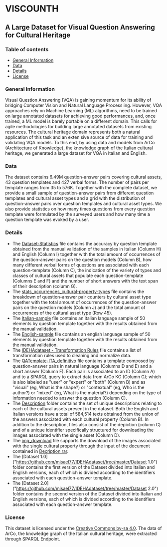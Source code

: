 # VISCOUNTH
## A Large Dataset for Visual Question Answering for Cultural Heritage

### Table of contents
* [General Information](#general-information)
* [Data](#data)
* [Details](#details)
* [License](#license)

### General Information
Visual Question Answering (VQA) is gaining momentum for its ability of bridging Computer Vision and Natural Language Process ing. However, VQA approaches rely on Machine Learning (ML) algorithms, need to be trained on large annotated datasets for achieving good performances, and, once trained, a ML model is barely portable on a different domain. This calls for agile methodologies for building large annotated datasets from existing resources. The cultural heritage domain represents both a natural application of this task and an exten sive source of data for training and validating VQA models. To this end, by using data and models from ArCo (Architecture of Knowledge), the knowledge graph of the Italian cultural heritage, we generated a large dataset for VQA in Italian and English. 

### Data
The dataset contains 6.49M question-answer pairs covering cultural assets, 43 question templates and 427 verbal forms. The number of pairs per template ranges from 35 to 576K.
Together with the complete dataset, we provide a small sample of question-answer pairs from different question templates and cultural asset types and a grid with the distribution of question-answer pairs over question templates and cultural asset types. 
We also provide statistics on how many times questions from every question template were formulated by the surveyed users and how many time a question template was evoked by a user.

### Details
- The [Dataset-Statistics](https://github.com/misael77/IDEHAdataset/blob/master/Dataset-statistics.xlsx) file contains the accuracy by question template obtained from the manual validation of the samples in Italian (Column H) and English (Column I) together with the total amount of occurrences of the question-answer pairs on the question models (Column B), how many different verbal forms of questions are associated with each question-template (Column C), the indication of the variety of types and classes of cultural assets that populate each question-template (Columns E and F) and the number of short answers with the text span of their description (column G).
- The [stats_occurrences_cultural-property-types](https://github.com/misael77/IDEHAdataset/blob/master/stats_occurrences_cultural-property-types.xlsx) file contains the breakdown of question-answer pair counters by cultural asset type together with the total amount of occurrences of the question-answer pairs on the question models (Column J) and the total amount of occurrences of the cultural asset type (Row 45).
- The [Italian-sample](https://github.com/misael77/IDEHAdataset/blob/master/Italian-sample.xlsx) file contains an italian language sample of 50 elements by question template together with the results obtained from the manual validation.
- The [English-sample](https://github.com/misael77/IDEHAdataset/blob/master/English-sample.xlsx) file contains an english language sample of 50 elements by question template together with the results obtained from the manual validation.
- The [IDEHAdataset - Transformation Rules](https://github.com/misael77/IDEHAdataset/blob/master/IDEHAdataset%20-%20Transformation%20Rules.xlsx) file contains a list of transformation rules used to cleaning and normalize data.
- The [QATemplate-ITA_definitivo](https://github.com/misael77/IDEHAdataset/blob/master/QATemplate-ITA_definitivo%20.xlsx) file contains a template composed by question-answer pairs in natural language (Columns D and E) and a short answer (Column F). Each pair is associated to an ID (Column A) and to a SPARQL query to extract data from ArCo KG (Column G); which is also labeled as "user" or "expert" or "both" (Column B) and as "visual" (eg, What is the shape?) or "contextual" (eg, Who is the author?) or "mixed" (eg, What is the material?) depending on the type of information needed to answer the question (Column C).
- The [Description](https://github.com/misael77/IDEHAdataset/blob/master/Description) folder contains the set of unique descriptions relating to each of the cultural assets present in the dataset. Both the English and Italian versions have a total of 584,514 texts obtained from the union of the answers associated with each cultural property (Column B). In addition to the description, files also consist of the depiction (column C) and of a unique identifier specifically structured for downloading the images associated with the single asset (Column D).
- The [img_download](https://github.com/misael77/IDEHAdataset/blob/master/img_download.py) file supports the download of the images associated with the single cultural property through the input of the document contained in [Decription.rar](https://github.com/misael77/IDEHAdataset/blob/master/Description.rar).
- The [Dataset 1.0]("https://github.com/misael77/IDEHAdataset/tree/master/Dataset 1.0") folder contains the first version of the Dataset divided into Italian and English versions, each of which is divided according to the identifiers associated with each question-answer template.
- The [Dataset 2.0]("https://github.com/misael77/IDEHAdataset/tree/master/Dataset 2.0") folder contains the second version of the Dataset divided into Italian and English versions, each of which is divided according to the identifiers associated with each question-answer template.

### License
This dataset is licensed under the [Creative Commons by-sa 4.0](https://creativecommons.org/licenses/by-sa/4.0/). The data of ArCo, the knowledge graph of the Italian cultural heritage, were extracted through SPARQL Endpoint. 

